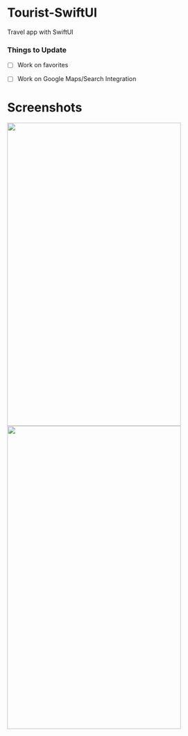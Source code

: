 # Tourist-SwiftUI

Travel app with SwiftUI


### Things to Update

- [ ] Work on favorites
- [ ] Work on Google Maps/Search Integration


# Screenshots

<img src="https://user-images.githubusercontent.com/24944725/113426372-fcc4cc80-9398-11eb-815f-eadf9d82ea45.png" width="400" height="700" />

<img src="https://user-images.githubusercontent.com/24944725/113426381-ffbfbd00-9398-11eb-994f-171067d8c5be.png" width="400" height="700" />

